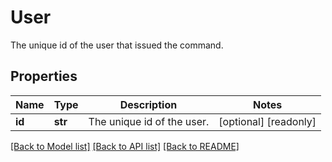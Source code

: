 # User

The unique id of the user that issued the command.
## Properties
Name | Type | Description | Notes
------------ | ------------- | ------------- | -------------
**id** | **str** | The unique id of the user. | [optional] [readonly] 

[[Back to Model list]](../README.md#documentation-for-models) [[Back to API list]](../README.md#documentation-for-api-endpoints) [[Back to README]](../README.md)


